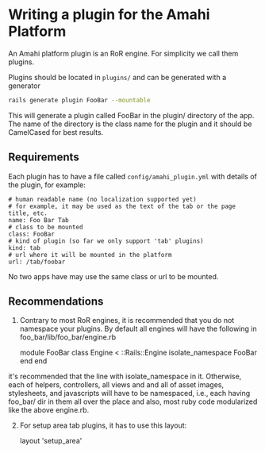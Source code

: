 # Writing a plugin for the Amahi Platform

An Amahi platform plugin is an RoR engine. For simplicity we call them plugins.

Plugins should be located in `plugins/` and can be generated with a generator

```bash
rails generate plugin FooBar --mountable
```

This will generate a plugin called FooBar in the plugin/ directory of the app. The name of the directory is the class name for the plugin and it should be CamelCased for best results.

## Requirements

Each plugin has to have a file called `config/amahi_plugin.yml` with details of the plugin, for example:

	# human readable name (no localization supported yet)
	# for example, it may be used as the text of the tab or the page title, etc.
	name: Foo Bar Tab
	# class to be mounted
	class: FooBar
	# kind of plugin (so far we only support 'tab' plugins)
	kind: tab
	# url where it will be mounted in the platform
	url: /tab/foobar

No two apps have may use the same class or url to be mounted.

## Recommendations

1) Contrary to most RoR engines, it is recommended that you do not namespace your plugins. By default all engines will have the following in foo_bar/lib/foo_bar/engine.rb

	module FooBar
		class Engine < ::Rails::Engine
			isolate_namespace FooBar
		end
	end

it's recommended that the line with isolate_namespace in it. Otherwise, each of helpers, controllers, all views and and all of asset images, stylesheets, and javascripts will have to be namespaced, i.e., each having foo_bar/ dir in them all over the place and also, most ruby code modularized like the above engine.rb.

2) For setup area tab plugins, it has to use this layout:

	layout 'setup_area'

